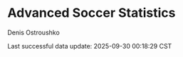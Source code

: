 # Advanced Soccer Statistics
Denis Ostroushko

<!-- gfm -->

Last successful data update: 2025-09-30 00:18:29 CST
